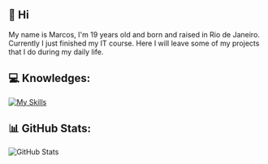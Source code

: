 ## 👋 Hi 
My name is Marcos, I'm 19 years old and born and raised in Rio de Janeiro. Currently I just finished my IT course. Here I will leave some of my projects that I do during my daily life.

## 💻 Knowledges:
[![My Skills](https://skillicons.dev/icons?i=html,css,js,discordjs,figma,ps,c,cs,postgresql)](https://skillicons.dev)
## 📊 GitHub Stats:
![GitHub Stats](https://github-readme-stats.vercel.app/api?username=pequenu&show_icons=true&hide_border=true&card_width=400&bg_color=2D333B&title_color=ffffff&text_color=d1d1d1&icon_color=d1d1d1&include_all_commits=false&count_private=false)
